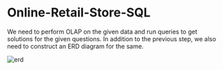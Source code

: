 # Online-Retail-Store-SQL

We need to perform OLAP on the given data and run queries to get solutions for the given questions. In addition to the previous step, we also need to construct an ERD diagram for the same.<br>

![erd](https://user-images.githubusercontent.com/75216229/132099144-1c4e6ec5-69ea-485a-9d1b-681cb60bf518.png)
